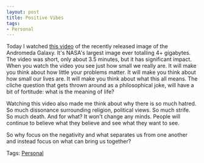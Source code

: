 ```yaml
---
layout: post
title: Positive Vibes
tags:
- Personal
---
```


Today I watched <a target="_blank" href="https://www.youtube.com/watch?v=udAL48P5NJU">this video</a> of the recently released image of the Andromeda Galaxy. It's NASA's largest image ever totalling 4+ gigabytes. The video was short, only about 3.5 minutes, but it has significant impact. When you watch the video you see just how small we really are. It will make you think about how little your problems matter. It will make you think about how small our lives are. It will make you think about what this all means. The cliche question that gets thrown around as a philosophical joke, will have a bit of fortitude: what is the meaning of life?

Watching this video also made me think about why there is so much hatred. So much dissonance surrounding religion, political views. So much strife. So much death. And for what? It won't change any minds. People will continue to believe what they believe and see what they want to see.

So why focus on the negativity and what separates us from one another and instead focus on what can bring us together?

Tags: <a href="/tags/#personal">Personal</a>